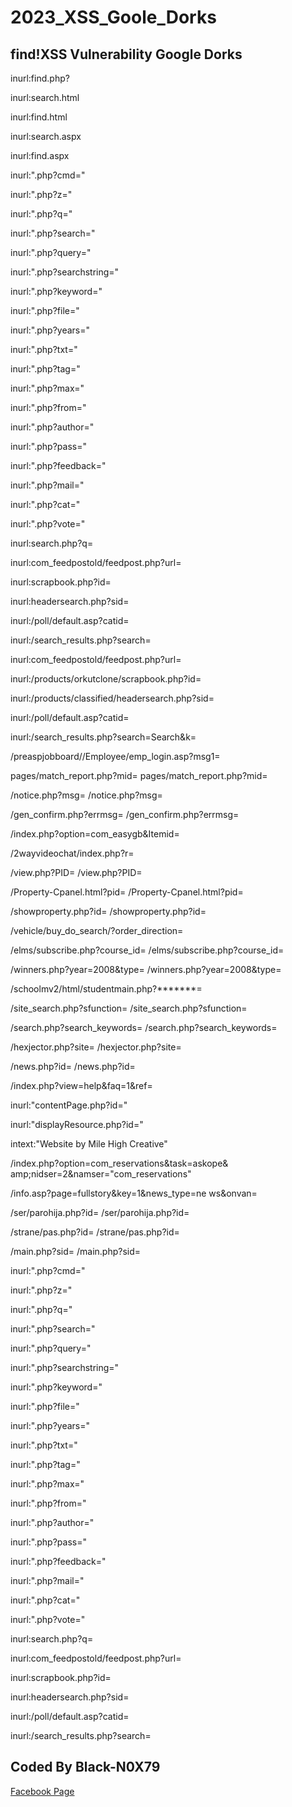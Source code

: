 # 2023_XSS_Goole_Dorks
## find!XSS Vulnerability Google Dorks

inurl:find.php?


inurl:search.html

inurl:find.html

inurl:search.aspx

inurl:find.aspx

inurl:".php?cmd="

inurl:".php?z="

inurl:".php?q="

inurl:".php?search="

inurl:".php?query="

inurl:".php?searchstring="

inurl:".php?keyword="

inurl:".php?file="

inurl:".php?years="

inurl:".php?txt="

inurl:".php?tag="


inurl:".php?max="

inurl:".php?from="

inurl:".php?author="

inurl:".php?pass="

inurl:".php?feedback="

inurl:".php?mail="

inurl:".php?cat="

inurl:".php?vote="

inurl:search.php?q=

inurl:com_feedpostold/feedpost.php?url=

inurl:scrapbook.php?id=

inurl:headersearch.php?sid=

inurl:/poll/default.asp?catid=

inurl:/search_results.php?search=

inurl:com_feedpostold/feedpost.php?url=

inurl:/products/orkutclone/scrapbook.php?id=

inurl:/products/classified/headersearch.php?sid=

inurl:/poll/default.asp?catid=

inurl:/search_results.php?search=Search&k=

/preaspjobboard//Employee/emp_login.asp?msg1=

pages/match_report.php?mid= pages/match_report.php?mid=

/notice.php?msg= /notice.php?msg=

/gen_confirm.php?errmsg= /gen_confirm.php?errmsg=

/index.php?option=com_easygb&Itemid=

/2wayvideochat/index.php?r=

/view.php?PID= /view.php?PID=

/Property-Cpanel.html?pid= /Property-Cpanel.html?pid=

/showproperty.php?id= /showproperty.php?id=


/vehicle/buy_do_search/?order_direction=

/elms/subscribe.php?course_id= /elms/subscribe.php?course_id=

/winners.php?year=2008&type= /winners.php?year=2008&type=

/schoolmv2/html/studentmain.php?*******=

/site_search.php?sfunction= /site_search.php?sfunction=

/search.php?search_keywords= /search.php?search_keywords=

/hexjector.php?site= /hexjector.php?site=

/news.php?id= /news.php?id=

/index.php?view=help&faq=1&ref=

inurl:"contentPage.php?id="

inurl:"displayResource.php?id="

intext:"Website by Mile High Creative"

/index.php?option=com_reservations&task=askope& amp;nidser=2&namser="com_reservations"

/info.asp?page=fullstory&key=1&news_type=ne ws&onvan=

/ser/parohija.php?id= /ser/parohija.php?id=

/strane/pas.php?id= /strane/pas.php?id=

/main.php?sid= /main.php?sid=

inurl:".php?cmd="

inurl:".php?z="

inurl:".php?q="

inurl:".php?search="

inurl:".php?query="

inurl:".php?searchstring="

inurl:".php?keyword="

inurl:".php?file="

inurl:".php?years="

inurl:".php?txt="


inurl:".php?tag="

inurl:".php?max="

inurl:".php?from="

inurl:".php?author="

inurl:".php?pass="

inurl:".php?feedback="

inurl:".php?mail="

inurl:".php?cat="

inurl:".php?vote="

inurl:search.php?q=

inurl:com_feedpostold/feedpost.php?url=

inurl:scrapbook.php?id=

inurl:headersearch.php?sid=

inurl:/poll/default.asp?catid=

inurl:/search_results.php?search=



## Coded By Black-N0X79
[Facebook Page](https://www.facebook.com/darkwebburmes)
